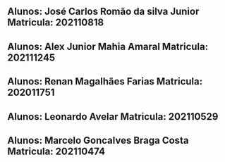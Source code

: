 Alunos: José Carlos Romão da silva Junior 
Matricula: 202110818
--------------
Alunos: Alex Junior Mahia Amaral
Matricula: 202111245
--------------
Alunos: Renan Magalhães Farias
Matricula: 202011751
--------------
Alunos: Leonardo Avelar
Matricula: 202110529
--------------
Alunos: Marcelo Goncalves Braga Costa
Matricula: 202110474
--------------
